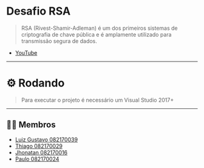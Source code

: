 # **Desafio RSA**
> RSA (Rivest-Shamir-Adleman) é um dos primeiros sistemas de criptografia de chave pública e é amplamente utilizado para transmissão segura de dados.
- [YouTube](https://www.youtube.com/watch?v=JuQLqnKUR2U)

---

# ⚙️ **Rodando**
> Para executar o projeto é necessário um Visual Studio 2017+

---

## 🙋🏻 **Membros**

- [Luiz Gustavo 082170039](https://github.com/luizgustavo77)
- [Thiago 082170029](https://github.com/thiagofernandes101)
- [Jhonatan 082170016](https://github.com/JhonatanMatos)
- [Paulo 082170024](https://github.com/paulopatrocinio)

